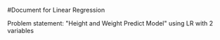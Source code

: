 #Document for Linear Regression 

Problem statement: "Height and Weight Predict Model" using LR with 2 variables
